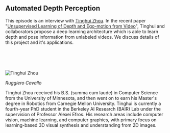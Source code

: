 ## Automated Depth Perception

This episode is an interview with [Tinghui Zhou](https://people.eecs.berkeley.edu/~tinghuiz/).  In the recent paper "[Unsupervised Learning of Depth and Ego-motion from Video](https://people.eecs.berkeley.edu/~tinghuiz/projects/SfMLearner/)", Tinghui and collaborators propose a deep learning architecture which is able to learn depth and pose information from unlabeled videos.  We discuss details of this project and it's applications.

<br/><br/><br/>

<div class="row">
	<div class="col-xs-12 col-sm-3">
		<img alt="Tinghui Zhou" src="src-automated-depth-perception/tinghui-zhou.jpg" />
		<br/>
		<p><i>Ruggiero Cavallo</i></p>
	</div>
	<div class="col-xs-12 col-sm-9">
		Tinghui Zhou received his B.S. (summa cum laude) in Computer Science from the University of Minnesota, and then went on to earn his Master's degree in Robotics from Carnegie Mellon University. Tinghui is currently a fourth-year PhD student in the Berkeley AI Research (BAIR) Lab under the supervision of Professor Alexei Efros. His research areas include computer vision, machine learning, and computer graphics, with primary focus on learning-based 3D visual synthesis and understanding from 2D images.
	</div>
</div>

<div class="clear" />
